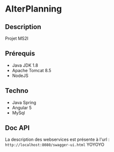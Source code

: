 # AlterPlanning

## Description 

Projet MS2I

## Prérequis

- Java JDK 1.8
- Apache Tomcat 8.5
- NodeJS

## Techno

- Java Spring
- Angular 5
- MySql

## Doc API

La description des webservices est présente à l'url : `http://localhost:8080/swagger-ui.html`
YOYOYO
